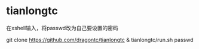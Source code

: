 # tianlongtc

在xshell输入，将passwd改为自己要设置的密码

git clone https://github.com/dragontc/tianlongtc & tianlongtc/run.sh passwd
